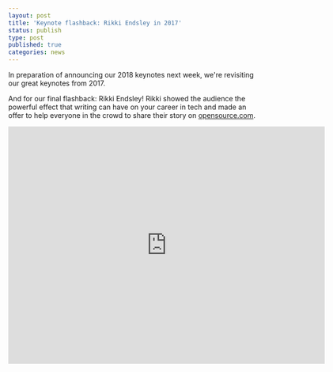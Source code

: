 ```yaml
---
layout: post
title: 'Keynote flashback: Rikki Endsley in 2017'
status: publish
type: post
published: true
categories: news
---
```


In preparation of announcing our 2018 keynotes next week, we're revisiting our great keynotes from 2017.

And for our final flashback: Rikki Endsley! Rikki showed the audience the powerful effect that writing can have on your career in tech and made an offer to help everyone in the crowd to share their story on [opensource.com](https://opensource.com).

<iframe src="https://archive.org/embed/seagl2017-rikki-endsley-20171007" width="640" height="480" frameborder="0" webkitallowfullscreen="true" mozallowfullscreen="true" allowfullscreen></iframe>
